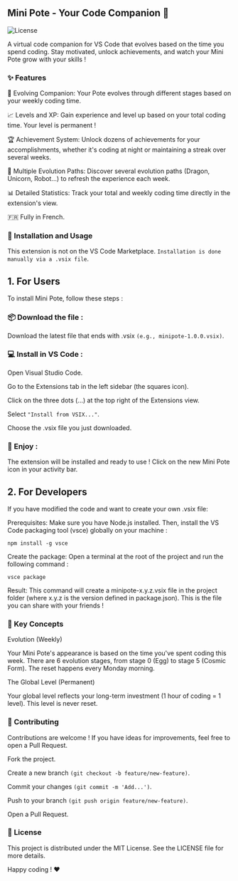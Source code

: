 ## Mini Pote - Your Code Companion 🐲

![License](https://img.shields.io/github/license/Ely404/minipote?style=for-the-badge)

A virtual code companion for VS Code that evolves based on the time you spend coding. Stay motivated, unlock achievements, and watch your Mini Pote grow with your skills !

### ✨ Features

🐾 Evolving Companion: Your Pote evolves through different stages based on your weekly coding time.

📈 Levels and XP: Gain experience and level up based on your total coding time. Your level is permanent !

🏆 Achievement System: Unlock dozens of achievements for your accomplishments, whether it's coding at night or maintaining a streak over several weeks.

🎲 Multiple Evolution Paths: Discover several evolution paths (Dragon, Unicorn, Robot...) to refresh the experience each week.

📊 Detailed Statistics: Track your total and weekly coding time directly in the extension's view.

🇫🇷 Fully in French.

### 🚀 Installation and Usage

This extension is not on the VS Code Marketplace. `Installation is done manually via a .vsix file`.

## 1. For Users

To install Mini Pote, follow these steps :

### 📦 Download the file :

Download the latest file that ends with .vsix `(e.g., minipote-1.0.0.vsix)`.

### 💻 Install in VS Code :

Open Visual Studio Code.

Go to the Extensions tab in the left sidebar (the squares icon).

Click on the three dots (...) at the top right of the Extensions view.

Select `"Install from VSIX..."`.

Choose the .vsix file you just downloaded.

### 🎉 Enjoy :

The extension will be installed and ready to use ! Click on the new Mini Pote icon in your activity bar.

## 2. For Developers

If you have modified the code and want to create your own .vsix file:

Prerequisites: Make sure you have Node.js installed. Then, install the VS Code packaging tool (vsce) globally on your machine :

    npm install -g vsce

Create the package: Open a terminal at the root of the project and run the following command :

    vsce package

Result: This command will create a minipote-x.y.z.vsix file in the project folder (where x.y.z is the version defined in package.json). This is the file you can share with your friends !

### 🧠 Key Concepts

Evolution (Weekly)

Your Mini Pote's appearance is based on the time you've spent coding this week. There are 6 evolution stages, from stage 0 (Egg) to stage 5 (Cosmic Form). The reset happens every Monday morning.

The Global Level (Permanent)

Your global level reflects your long-term investment (1 hour of coding = 1 level). This level is never reset.

### 🤝 Contributing

Contributions are welcome ! If you have ideas for improvements, feel free to open a Pull Request.

Fork the project.

Create a new branch `(git checkout -b feature/new-feature)`.

Commit your changes `(git commit -m 'Add...')`.

Push to your branch `(git push origin feature/new-feature)`.

Open a Pull Request.

### 📜 License

This project is distributed under the MIT License. See the LICENSE file for more details.

Happy coding ! ❤️

